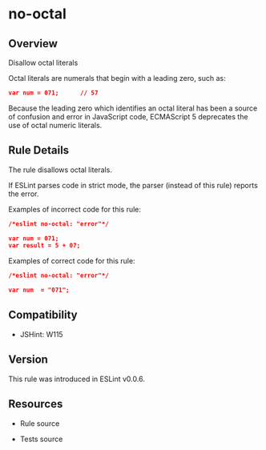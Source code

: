 

# no-octal
## Overview

Disallow octal literals

Octal literals are numerals that begin with a leading zero, such as:


```json
var num = 071;      // 57
```

Because the leading zero which identifies an octal literal has been a source of confusion and error in JavaScript code, ECMAScript 5 deprecates the use of octal numeric literals.

## Rule Details

The rule disallows octal literals.

If ESLint parses code in strict mode, the parser (instead of this rule) reports the error.

Examples of incorrect code for this rule:


```json
/*eslint no-octal: "error"*/

var num = 071;
var result = 5 + 07;
```

Examples of correct code for this rule:


```json
/*eslint no-octal: "error"*/

var num  = "071";
```

## Compatibility


- JSHint: W115

## Version

This rule was introduced in ESLint v0.0.6.

## Resources


- Rule source 

- Tests source 

